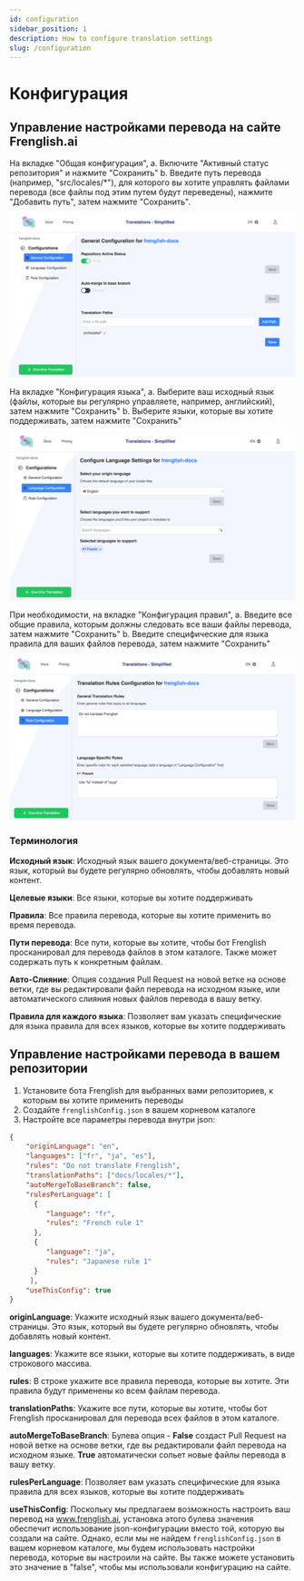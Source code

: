 ```yaml
---
id: configuration
sidebar_position: 1
description: How to configure translation settings
slug: /configuration
---
```


# Конфигурация

## Управление настройками перевода на сайте Frenglish.ai

На вкладке "Общая конфигурация", 
    a. Включите "Активный статус репозитория" и нажмите "Сохранить"
    b. Введите путь перевода (например, "src/locales/*"), для которого вы хотите управлять файлами перевода (все файлы под этим путем будут переведены), нажмите "Добавить путь", затем нажмите "Сохранить".

![Общая конфигурация](../../../../../assets/general-configuration.png)

На вкладке "Конфигурация языка",
    a. Выберите ваш исходный язык (файлы, которые вы регулярно управляете, например, английский), затем нажмите "Сохранить"
    b. Выберите языки, которые вы хотите поддерживать, затем нажмите "Сохранить"

![Конфигурация языка](../../../../../assets/language-configuration.png)

При необходимости, на вкладке "Конфигурация правил",
    a. Введите все общие правила, которым должны следовать все ваши файлы перевода, затем нажмите "Сохранить"
    b. Введите специфические для языка правила для ваших файлов перевода, затем нажмите "Сохранить"

![Конфигурация правил](../../../../../assets/rule-configuration.png)

### Терминология

**Исходный язык**: Исходный язык вашего документа/веб-страницы. Это язык, который вы будете регулярно обновлять, чтобы добавлять новый контент.

**Целевые языки**: Все языки, которые вы хотите поддерживать

**Правила**: Все правила перевода, которые вы хотите применить во время перевода.

**Пути перевода**: Все пути, которые вы хотите, чтобы бот Frenglish просканировал для перевода файлов в этом каталоге. Также может содержать путь к конкретным файлам.

**Авто-Слияние**: Опция создания Pull Request на новой ветке на основе ветки, где вы редактировали файл перевода на исходном языке, или автоматического слияния новых файлов перевода в вашу ветку.

**Правила для каждого языка**: Позволяет вам указать специфические для языка правила для всех языков, которые вы хотите поддерживать

## Управление настройками перевода в вашем репозитории

1. Установите бота Frenglish для выбранных вами репозиториев, к которым вы хотите применить переводы
2. Создайте `frenglishConfig.json` в вашем корневом каталоге
3. Настройте все параметры перевода внутри json:

```json
{
    "originLanguage": "en",
    "languages": ["fr", "ja", "es"],
    "rules": "Do not translate Frenglish",
    "translationPaths": ["docs/locales/*"],
    "autoMergeToBaseBranch": false,
    "rulesPerLanguage": [
      {
         "language": "fr",
         "rules": "French rule 1"
      },
      {
         "language": "ja",
         "rules": "Japanese rule 1"
      }
     ],
    "useThisConfig": true
}
```

**originLanguage**: Укажите исходный язык вашего документа/веб-страницы. Это язык, который вы будете регулярно обновлять, чтобы добавлять новый контент.

**languages**: Укажите все языки, которые вы хотите поддерживать, в виде строкового массива.

**rules**: В строке укажите все правила перевода, которые вы хотите. Эти правила будут применены ко всем файлам перевода.

**translationPaths**: Укажите все пути, которые вы хотите, чтобы бот Frenglish просканировал для перевода всех файлов в этом каталоге.

**autoMergeToBaseBranch**: Булева опция - **False** создаст Pull Request на новой ветке на основе ветки, где вы редактировали файл перевода на исходном языке. **True** автоматически сольет новые файлы перевода в вашу ветку.

**rulesPerLanguage**: Позволяет вам указать специфические для языка правила для всех языков, которые вы хотите поддерживать

**useThisConfig**: Поскольку мы предлагаем возможность настроить ваш перевод на www.frenglish.ai, установка этого булева значения обеспечит использование json-конфигурации вместо той, которую вы создали на сайте. Однако, если мы не найдем `frenglishConfig.json` в вашем корневом каталоге, мы будем использовать настройки перевода, которые вы настроили на сайте. Вы также можете установить это значение в "false", чтобы мы использовали конфигурацию на сайте.